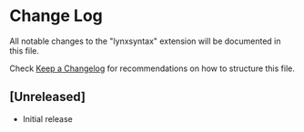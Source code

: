 # Change Log

All notable changes to the "lynxsyntax" extension will be documented in this file.

Check [Keep a Changelog](http://keepachangelog.com/) for recommendations on how to structure this file.

## [Unreleased]

- Initial release